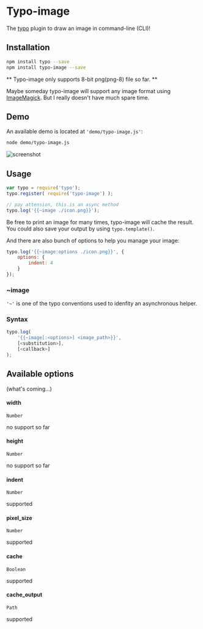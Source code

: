 # Typo-image

The [typo](https://github.com/kaelzhang/typo) plugin to draw an image in command-line (CLI)!

## Installation

```bash
npm install typo --save
npm install typo-image --save
```

** Typo-image only supports 8-bit png(png-8) file so far. ** 

Maybe someday typo-image will support any image format using [ImageMagick](http://www.imagemagick.org). But I really doesn't have much spare time.

## Demo
An available demo is located at `'demo/typo-image.js'`:

```bash
node demo/typo-image.js
```

![screenshot](https://raw.github.com/kaelzhang/typo-image/master/demo/screenshot.png)
	
## Usage
	
```js
var typo = require('typo');
typo.register( require('typo-image') );

// pay attension, this.is an async method 
typo.log('{{~image ./icon.png}}');
```	
	
Be free to print an image for many times, typo-image will cache the result. You could also save your output by using `typo.template()`.

	
And there are also bunch of options to help you manage your image:

```js
typo.log('{{~image:options ./icon.png}}', {
	options: {
		indent: 4
	}
});
```
	
### ~image 

`'~'` is one of the typo conventions used to idenfity an asynchronous helper. 

### Syntax
	
```js
typo.log(
	'{{~image[:<options>] <image_path>}}', 
	[<substitution>], 
	[<callback>]
);
```
	
## Available options

(what's coming...)

#### width
`Number`

no support so far

#### height
`Number`

no support so far

#### indent
`Number`

supported

#### pixel_size
`Number`

supported

#### cache
`Boolean`

supported

#### cache_output
`Path`

supported